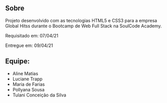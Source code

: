<h2>Sobre</h2>
<p>Projeto desenvolvido com as tecnologias HTML5 e CSS3 para a empresa Global Hitss durante o Bootcamp de Web Full Stack na SoulCode Academy.</p>
<p>Requisitado em: 07/04/21</p>
<p>Entregue em: 09/04/21</p>

<h2>Equipe:</h2>
<ul>
  <li>Aline Matias</li>
  <li>Luciane Trapp</li>
  <li>Maria de Farias</li>
  <li>Pollyana Sousa</li>
  <li>Tulani Conceição da Silva</li>
